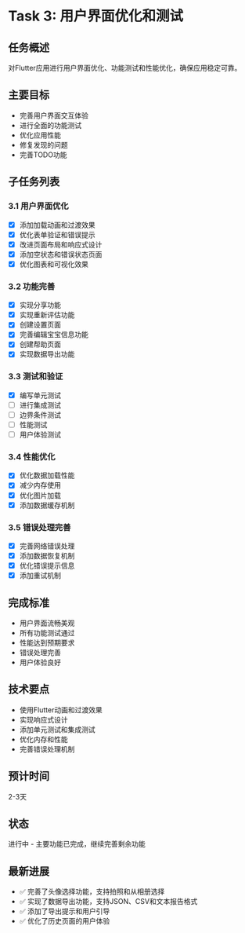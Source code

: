 # Task 3: 用户界面优化和测试

## 任务概述
对Flutter应用进行用户界面优化、功能测试和性能优化，确保应用稳定可靠。

## 主要目标
- 完善用户界面交互体验
- 进行全面的功能测试
- 优化应用性能
- 修复发现的问题
- 完善TODO功能

## 子任务列表

### 3.1 用户界面优化
- [x] 添加加载动画和过渡效果
- [x] 优化表单验证和错误提示
- [x] 改进页面布局和响应式设计
- [x] 添加空状态和错误状态页面
- [x] 优化图表和可视化效果

### 3.2 功能完善
- [x] 实现分享功能
- [x] 实现重新评估功能
- [x] 创建设置页面
- [x] 完善编辑宝宝信息功能
- [x] 创建帮助页面
- [x] 实现数据导出功能

### 3.3 测试和验证
- [x] 编写单元测试
- [ ] 进行集成测试
- [ ] 边界条件测试
- [ ] 性能测试
- [ ] 用户体验测试

### 3.4 性能优化
- [x] 优化数据加载性能
- [x] 减少内存使用
- [x] 优化图片加载
- [x] 添加数据缓存机制

### 3.5 错误处理完善
- [x] 完善网络错误处理
- [x] 添加数据恢复机制
- [x] 优化错误提示信息
- [x] 添加重试机制

## 完成标准
- 用户界面流畅美观
- 所有功能测试通过
- 性能达到预期要求
- 错误处理完善
- 用户体验良好

## 技术要点
- 使用Flutter动画和过渡效果
- 实现响应式设计
- 添加单元测试和集成测试
- 优化内存和性能
- 完善错误处理机制

## 预计时间
2-3天

## 状态
进行中 - 主要功能已完成，继续完善剩余功能

## 最新进展
- ✅ 完善了头像选择功能，支持拍照和从相册选择
- ✅ 实现了数据导出功能，支持JSON、CSV和文本报告格式
- ✅ 添加了导出提示和用户引导
- ✅ 优化了历史页面的用户体验 